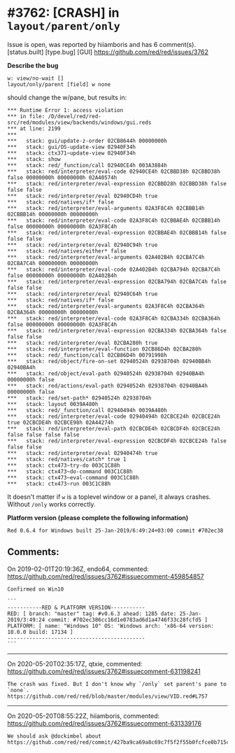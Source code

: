 
#3762: [CRASH] in `layout/parent/only`
================================================================================
Issue is open, was reported by hiiamboris and has 6 comment(s).
[status.built] [type.bug] [GUI]
<https://github.com/red/red/issues/3762>

**Describe the bug**
```
w: view/no-wait []
layout/only/parent [field] w none
```
should change the w/pane, but results in:
```
*** Runtime Error 1: access violation
*** in file: /D/devel/red/red-src/red/modules/view/backends/windows/gui.reds
*** at line: 2199
***
***   stack: gui/update-z-order 02CB8644h 00000000h
***   stack: gui/OS-update-view 02940F34h
***   stack: ctx371~update-view 02940F34h
***   stack: show
***   stack: red/_function/call 02940CE4h 003A3884h
***   stack: red/interpreter/eval-code 02940CE4h 02CBBD38h 02CBBD38h false 00000000h 00000000h 02A40574h
***   stack: red/interpreter/eval-expression 02CBBD28h 02CBBD38h false false false
***   stack: red/interpreter/eval 02940CD4h true
***   stack: red/natives/if* false
***   stack: red/interpreter/eval-arguments 02A3F8C4h 02CBBB14h 02CBBB14h 00000000h 00000000h
***   stack: red/interpreter/eval-code 02A3F8C4h 02CBBAE4h 02CBBB14h false 00000000h 00000000h 02A3F8C4h
***   stack: red/interpreter/eval-expression 02CBBAE4h 02CBBB14h false false false
***   stack: red/interpreter/eval 02940C94h true
***   stack: red/natives/either* false
***   stack: red/interpreter/eval-arguments 02A402B4h 02CBA7C4h 02CBA7C4h 00000000h 00000000h
***   stack: red/interpreter/eval-code 02A402B4h 02CBA794h 02CBA7C4h false 00000000h 00000000h 02A402B4h
***   stack: red/interpreter/eval-expression 02CBA794h 02CBA7C4h false false false
***   stack: red/interpreter/eval 02940C64h true
***   stack: red/natives/if* false
***   stack: red/interpreter/eval-arguments 02A3F8C4h 02CBA364h 02CBA364h 00000000h 00000000h
***   stack: red/interpreter/eval-code 02A3F8C4h 02CBA334h 02CBA364h false 00000000h 00000000h 02A3F8C4h
***   stack: red/interpreter/eval-expression 02CBA334h 02CBA364h false false false
***   stack: red/interpreter/eval 02CBA280h true
***   stack: red/interpreter/eval-function 02CB86D4h 02CBA280h
***   stack: red/_function/call 02CB86D4h 00791998h
***   stack: red/object/fire-on-set 02940524h 02938704h 02940BB4h 02940BA4h
***   stack: red/object/eval-path 02940524h 02938704h 02940BA4h 00000000h false
***   stack: red/actions/eval-path 02940524h 02938704h 02940BA4h 00000000h false
***   stack: red/set-path* 02940524h 02938704h
***   stack: layout 0039A480h
***   stack: red/_function/call 02940494h 0039A480h
***   stack: red/interpreter/eval-code 02940494h 02CBCE24h 02CBCE24h true 02CBCDE4h 02CBCE98h 02A44274h
***   stack: red/interpreter/eval-path 02CBCDE4h 02CBCDF4h 02CBCE24h false false false false
***   stack: red/interpreter/eval-expression 02CBCDF4h 02CBCE24h false false false
***   stack: red/interpreter/eval 02940474h true
***   stack: red/natives/catch* true 1
***   stack: ctx473~try-do 003C1C88h
***   stack: ctx473~do-command 003C1C88h
***   stack: ctx473~eval-command 003C1C88h
***   stack: ctx473~run 003C1C88h
```
It doesn't matter if `w` is a toplevel window or a panel, it always crashes.
Without `/only` works correctly.

**Platform version (please complete the following information)**
```
Red 0.6.4 for Windows built 25-Jan-2019/6:49:24+03:00 commit #702ec38
```



Comments:
--------------------------------------------------------------------------------

On 2019-02-01T20:19:36Z, endo64, commented:
<https://github.com/red/red/issues/3762#issuecomment-459854857>

    Confirmed on Win10
    
    ```
    -----------RED & PLATFORM VERSION-----------
    RED: [ branch: "master" tag: #v0.6.3 ahead: 1285 date: 25-Jan-2019/3:49:24 commit: #702ec386cc16d1e0783ad6d1a4746f33c28fcfd5 ]
    PLATFORM: [ name: "Windows 10" OS: 'Windows arch: 'x86-64 version: 10.0.0 build: 17134 ]
    --------------------------------------------
    ```

--------------------------------------------------------------------------------

On 2020-05-20T02:35:17Z, qtxie, commented:
<https://github.com/red/red/issues/3762#issuecomment-631198241>

    The crash was fixed. But I don't know why `/only` set parent's pane to `none`. https://github.com/red/red/blob/master/modules/view/VID.red#L757

--------------------------------------------------------------------------------

On 2020-05-20T08:55:22Z, hiiamboris, commented:
<https://github.com/red/red/issues/3762#issuecomment-631339176>

    We should ask @dockimbel about https://github.com/red/red/commit/427ba9ca69a8c69c7f5f2f55b0fcfce0b715c2ee

